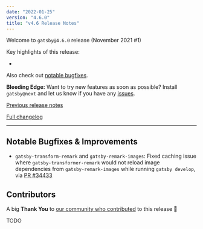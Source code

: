 ```yaml
---
date: "2022-01-25"
version: "4.6.0"
title: "v4.6 Release Notes"
---
```


Welcome to `gatsby@4.6.0` release (November 2021 #1)

Key highlights of this release:

-

Also check out [notable bugfixes](#notable-bugfixes--improvements).

**Bleeding Edge:** Want to try new features as soon as possible? Install `gatsby@next` and let us know
if you have any [issues](https://github.com/gatsbyjs/gatsby/issues).

[Previous release notes](/docs/reference/release-notes/v4.4)

[Full changelog][full-changelog]

---


## Notable Bugfixes & Improvements

- `gatsby-transform-remark` and `gatsby-remark-images`: Fixed caching issue where `gatsby-transformer-remark` would not reload image dependencies from `gatsby-remark-images` while running `gatsby develop`, via [PR #34433](https://github.com/gatsbyjs/gatsby/pull/34433)

## Contributors

A big **Thank You** to [our community who contributed][full-changelog] to this release 💜

TODO

[full-changelog]: https://github.com/gatsbyjs/gatsby/compare/gatsby@4.6.0-next.0...gatsby@4.6.0
